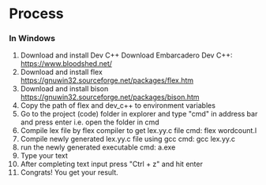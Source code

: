 
# Process

### In Windows
1. Download and install Dev C++
	Download Embarcadero Dev C++: https://www.bloodshed.net/
2. Download and install flex
	https://gnuwin32.sourceforge.net/packages/flex.htm
3. Download and install bison
	https://gnuwin32.sourceforge.net/packages/bison.htm
4. Copy the path of flex and dev_c++ to environment variables
5. Go to the project (code) folder in explorer and type "cmd" in address bar and press enter
	i.e. open the folder in cmd
5. Compile lex file by flex compiler to get lex.yy.c file
	cmd: flex wordcount.l
6. Compile newly generated lex.yy.c file using gcc
	cmd: gcc lex.yy.c
7. run the newly generated executable
	cmd: a.exe
8. Type your text
9. After completing text input press "Ctrl + z" and hit enter
10. Congrats! You get your result.